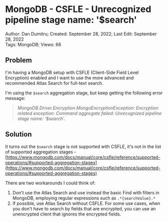 # MongoDB - CSFLE - Unrecognized pipeline stage name: '$search'

Author: Dan Dumitru; Created: September 28, 2022; Last Edit: September 28, 2022  
Tags: MongoDB; Views: 66

## Problem

I'm having a MongoDB setup with CSFLE (Client-Side Field Level Encryption) enabled and I want to use the more advanced and recommended Atlas Search for full-text search.

I'm using the `$search` aggregation stage, but keep getting the following error message:

> *MongoDB.Driver.Encryption.MongoEncryptionException: Encryption related exception: Command aggregate failed: Unrecognized pipeline stage name: '$search'.*



## Solution

It turns out the `$search` stage is not supported with CSFLE, it's not in the list of supported aggregation stages - [https://www.mongodb.com/docs/manual/core/csfle/reference/supported-operations/#supported-aggregation-stages](https://www.mongodb.com/docs/manual/core/csfle/reference/supported-operations/#supported-aggregation-stages)

There are two workarounds I could think of:

1. Don't use the Atlas Search and use instead the basic Find with filters in MongoDB, employing regular expressions such as `.*{searchValue}.*`
2. If possible, use Atlas Search without CSFLE. For some use cases, when you don't have to search by fields that are encrypted, you can use an unencrypted client that ignores the encrypted fields.
